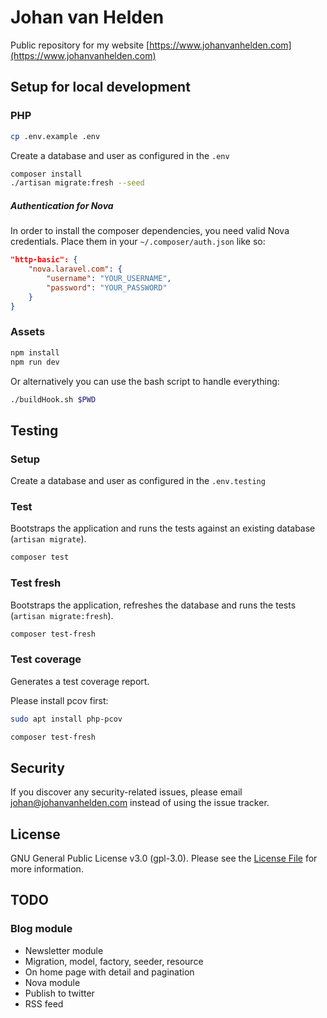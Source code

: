 # Johan van Helden

Public repository for my website [https://www.johanvanhelden.com](https://www.johanvanhelden.com)

## Setup for local development

### PHP
``` bash
cp .env.example .env
```

Create a database and user as configured in the `.env`

``` bash
composer install
./artisan migrate:fresh --seed
```

##### Authentication for Nova
In order to install the composer dependencies, you need valid Nova credentials.
Place them in your `~/.composer/auth.json` like so:

``` json
"http-basic": {
    "nova.laravel.com": {
        "username": "YOUR_USERNAME",
        "password": "YOUR_PASSWORD"
    }   
}
```

### Assets
``` bash
npm install
npm run dev
```

Or alternatively you can use the bash script to handle everything:
``` bash
./buildHook.sh $PWD
```

## Testing

### Setup
Create a database and user as configured in the `.env.testing`

### Test

Bootstraps the application and runs the tests against an existing database (`artisan migrate`).

``` bash
composer test
```

### Test fresh

Bootstraps the application, refreshes the database and runs the tests (`artisan migrate:fresh`).

``` bash
composer test-fresh
```

### Test coverage

Generates a test coverage report.

Please install pcov first:

```bash
sudo apt install php-pcov
```

``` bash
composer test-fresh
```

## Security

If you discover any security-related issues, please email [johan@johanvanhelden.com](mailto:johan@johanvanhelden.com) instead of using the issue tracker.

## License

GNU General Public License v3.0 (gpl-3.0). Please see the [License File](LICENSE.md) for more information.

## TODO

### Blog module
- Newsletter module
- Migration, model, factory, seeder, resource
- On home page with detail and pagination
- Nova module
- Publish to twitter
- RSS feed
